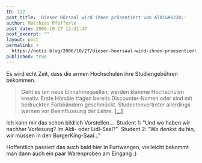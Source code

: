 ```yaml
---
ID: 222
post_title: 'Dieser Hörsaal wird ihnen präsentiert von Aldi&#8230;'
author: Matthias Pfefferle
post_date: 2006-10-27 12:31:47
post_excerpt: ""
layout: post
permalink: >
  https://notiz.blog/2006/10/27/dieser-hoersaal-wird-ihnen-praesentiert-von-aldi/
published: true
---
```

Es wird echt Zeit, dass die armen Hochschulen ihre Studiengebühren bekommen.
<blockquote>Geht es um neue Einnahmequellen, werden klamme Hochschulen kreativ. Erste Hörsäle tragen bereits Discounter-Namen oder sind mit bedruckten Farbbändern geschmückt. Studentenvertreter allerdings warnen vor Beeinflussung der Lehre. <a href="http://www.spiegel.de/unispiegel/studium/0,1518,444742,00.html">[...]</a></blockquote>

Ich kann mir das schon bildlich Vorstellen...
&nbsp;Student 1: "Und wo haben wir nachher Vorlesung? Im Aldi- oder Lidl-Saal?"
&nbsp;Student 2: "Wo denkst du hin, wir müssen in den BurgerKing-Saal..."

Hoffentlich passiert das auch bald hier in Furtwangen, vielleicht bekommt man dann auch ein paar Warenproben am Eingang :)